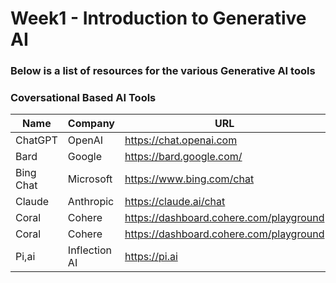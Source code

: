 # Week1 - Introduction to Generative AI

### Below is a list of resources for the various Generative AI tools

### Coversational Based AI Tools
| Name        | Company    | URL                           |
| ----------- | -----------| ----------------------------- |
| ChatGPT     | OpenAI     | https://chat.openai.com |
| Bard        | Google     | https://bard.google.com/ |
| Bing Chat   | Microsoft  | https://www.bing.com/chat |
| Claude      | Anthropic  | https://claude.ai/chat |
| Coral       | Cohere     | https://dashboard.cohere.com/playground |
| Coral       | Cohere     | https://dashboard.cohere.com/playground |
| Pi,ai       | Inflection AI | https://pi.ai  |


